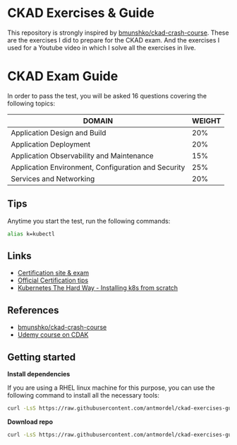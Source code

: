 # CKAD Exercises & Guide

This repository is strongly inspired by [bmunshko/ckad-crash-course](https://github.com/bmuschko/ckad-crash-course). These are the exercises I did to prepare for the CKAD exam. And the exercises I used for a Youtube video in which I solve all the exercises in live.

# CKAD Exam Guide

In order to pass the test, you will be asked 16 questions covering the following topics:


| DOMAIN | WEIGHT |
|--------|--------|
|Application Design and Build	| 20% |
|Application Deployment	| 20%|
|Application Observability and Maintenance | 15%|
|Application Environment, Configuration and Security | 25%|
|Services and Networking | 20%|

## Tips

Anytime you start the test, run the following commands:
  
```bash
alias k=kubectl
```

## Links

- [Certification site & exam](https://www.cncf.io/certification/ckad/)
- [Official Certification tips](https://docs.linuxfoundation.org/tc-docs/certification/tips-cka-and-ckad)
- [Kubernetes The Hard Way - Installing k8s from scratch](https://github.com/kelseyhightower/kubernetes-the-hard-way)

## References

- [bmunshko/ckad-crash-course](https://github.com/bmuschko/ckad-crash-course)
- [Udemy course on CDAK](https://www.udemy.com/course/certified-kubernetes-application-developer/)

## Getting started

**Install dependencies**

If you are using a RHEL linux machine for this purpose, you can use the following command to install all the necessary tools:
  
  ```bash
  curl -LsS https://raw.githubusercontent.com/antmordel/ckad-exercises-guide/v1.5.0/utilities/install_dependencies_amazon_linux.sh | bash /dev/stdin
  ```

**Download repo**

  ```bash
  curl -LsS https://raw.githubusercontent.com/antmordel/ckad-exercises-guide/v1.5.0/utilities/download_repo.sh | bash /dev/stdin
  ```